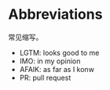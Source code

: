 # Abbreviations
常见缩写。

- LGTM: looks good to me
- IMO: in my opinion
- AFAIK: as far as I konw
- PR: pull request